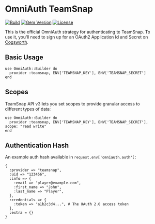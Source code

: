 # OmniAuth TeamSnap

[![Build](https://travis-ci.org/teamsnap/omniauth-teamsnap.svg?branch=main)](https://travis-ci.org/teamsnap/omniauth-teamsnap)
[![Gem Version](https://badge.fury.io/rb/omniauth-teamsnap.svg)](https://badge.fury.io/rb/omniauth-teamsnap)
[![License](https://img.shields.io/badge/license-MIT-blue.svg)](https://opensource.org/licenses/MIT)

This is the official OmniAuth strategy for authenticating to TeamSnap. To
use it, you'll need to sign up for an OAuth2 Application Id and Secret
on [Cogsworth](https://auth.teamsnap.com).

## Basic Usage

    use OmniAuth::Builder do
      provider :teamsnap, ENV['TEAMSNAP_KEY'], ENV['TEAMSNAP_SECRET']
    end

## Scopes

TeamSnap API v3 lets you set scopes to provide granular access to different types of data:

    use OmniAuth::Builder do
      provider :teamsnap, ENV['TEAMSNAP_KEY'], ENV['TEAMSNAP_SECRET'], scope: "read write"
    end

## Authentication Hash
An example auth hash available in `request.env['omniauth.auth']`:

```
{
  :provider => "teamsnap",
  :uid => "123456",
  :info => {
    :email => "player@example.com",
    :first_name => "John",
    :last_name => "Player",
  },
  :credentials => {
    :token => "a1b2c3d4...", # The OAuth 2.0 access token
  },
  :extra = {}
}
```
